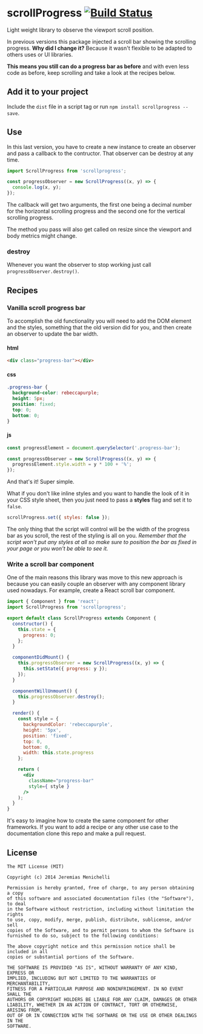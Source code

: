 # scrollProgress [![Build Status](https://travis-ci.org/jeremenichelli/scrollProgress.svg)](https://travis-ci.org/jeremenichelli/scrollProgress)

Light weight library to observe the viewport scroll position.

In previous versions this package injected a scroll bar showing the scrolling progress. **Why did I change it?** Because it wasn't flexible to be adapted to others uses or UI libraries.

**This means you still can do a progress bar as before** and with even less code as before, keep scrolling and take a look at the recipes below.


## Add it to your project

Include the `dist` file in a script tag or run `npm install scrollprogress --save`.


## Use

In this last version, you have to create a new instance to create an observer and pass a callback to the contructor. That observer can be destroy at any time.

```js
import ScrollProgress from 'scrollprogress';

const progressObserver = new ScrollProgress((x, y) => {
  console.log(x, y);
});
```

The callback will get two arguments, the first one being a decimal number for the horizontal scrolling progress and the second one for the vertical scrolling progress.

The method you pass will also get called on resize since the viewport and body metrics might change.

### destroy

Whenever you want the observer to stop working just call `progressObserver.destroy()`.


## Recipes

### Vanilla scroll progress bar

To accomplish the old functionality you will need to add the DOM element and the styles, something that the old version did for you, and then create an observer to update the bar width.

#### html

```html
<div class="progress-bar"></div>
```

#### css

```css
.progress-bar {
  background-color: rebeccapurple;
  height: 5px;
  position: fixed;
  top: 0;
  bottom: 0;
}
```

#### js

```js
const progressElement = document.querySelector('.progress-bar');

const progressObserver = new ScrollProgress((x, y) => {
  progressElement.style.width = y * 100 + '%';
});
```

And that's it! Super simple.

What if you don't like inline styles and you want to handle the look of it in your CSS style sheet, then you just need to pass a **styles** flag and set it to ```false```.

```js
scrollProgress.set({ styles: false });
```

The only thing that the script will control will be the width of the progress bar as you scroll, the rest of the styling is all on you. _Remember that the script won't put any styles at all so make sure to position the bar as fixed in your page or you won't be able to see it._


### Write a scroll bar component

One of the main reasons this library was move to this new approach is because you can easily couple an observer with any component library used nowadays. For example, create a React scroll bar component.

```jsx
import { Component } from 'react';
import ScrollProgress from 'scrollprogress';

export default class ScrollProgress extends Component {
  constructor() {
    this.state = {
      progress: 0;
    };
  }

  componentDidMount() {
    this.progressObserver = new ScrollProgress((x, y) => {
      this.setState({ progress: y });
    });
  }

  componentWillUnmount() {
    this.progressObserver.destroy();
  }

  render() {
    const style = {
      backgroundColor: 'rebeccapurple',
      height: '5px',
      position: 'fixed',
      top: 0,
      bottom: 0,
      width: this.state.progress
    };

    return (
      <div
        className="progress-bar"
        style={ style }
      />
    );
  }
}
```

It's easy to imagine how to create the same component for other frameworks. If you want to add a recipe or any other use case to the documentation clone this repo and make a pull request.

## License

```
The MIT License (MIT)

Copyright (c) 2014 Jeremias Menichelli

Permission is hereby granted, free of charge, to any person obtaining a copy
of this software and associated documentation files (the "Software"), to deal
in the Software without restriction, including without limitation the rights
to use, copy, modify, merge, publish, distribute, sublicense, and/or sell
copies of the Software, and to permit persons to whom the Software is
furnished to do so, subject to the following conditions:

The above copyright notice and this permission notice shall be included in all
copies or substantial portions of the Software.

THE SOFTWARE IS PROVIDED "AS IS", WITHOUT WARRANTY OF ANY KIND, EXPRESS OR
IMPLIED, INCLUDING BUT NOT LIMITED TO THE WARRANTIES OF MERCHANTABILITY,
FITNESS FOR A PARTICULAR PURPOSE AND NONINFRINGEMENT. IN NO EVENT SHALL THE
AUTHORS OR COPYRIGHT HOLDERS BE LIABLE FOR ANY CLAIM, DAMAGES OR OTHER
LIABILITY, WHETHER IN AN ACTION OF CONTRACT, TORT OR OTHERWISE, ARISING FROM,
OUT OF OR IN CONNECTION WITH THE SOFTWARE OR THE USE OR OTHER DEALINGS IN THE
SOFTWARE.
```
